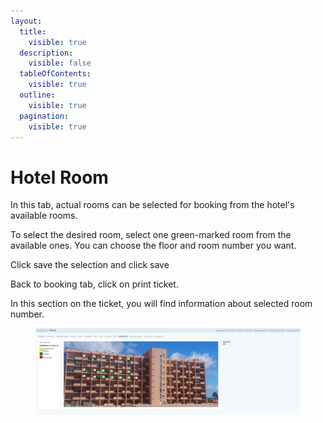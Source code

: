 ```yaml
---
layout:
  title:
    visible: true
  description:
    visible: false
  tableOfContents:
    visible: true
  outline:
    visible: true
  pagination:
    visible: true
---
```


# Hotel Room

In this tab, actual rooms can be selected for booking from the hotel's available rooms.

To select the desired room, select one green-marked room from the available ones. You can choose the floor and room number you want.&#x20;

Click save the selection and click save&#x20;

Back to booking tab, click on print ticket.

In this section on the ticket, you will find information about selected  room number.

<figure><img src="../../.gitbook/assets/image (1).png" alt=""><figcaption></figcaption></figure>
